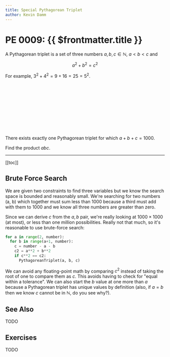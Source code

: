 ```yaml
---
title: Special Pythagorean Triplet
author: Kevin Damm
---
```


# PE 0009: {{ $frontmatter.title }}

<pe100-problem n="9">

A Pythagorean triplet is a set of three numbers
  $a, b, c \in \mathbb N$,
  $a \lt b \lt c$ and

$$ a^2 + b^2 = c^2 $$

For example, $3^2 + 4^2 = 9 + 16 = 25 = 5^2$.

<!-- TODO svg rendering of a (3, 4, 5) triangle -->
<svg>
</svg>

There exists exactly one Pythagorean triplet for which $a + b + c = 1000$.

Find the product $abc$.

</pe100-problem>

---

[[toc]]


## Brute Force Search

We are given two constraints to find three variables but we know the search
space is bounded and reasonably small.  We're searching for two numbers (a, b)
which together must sum less than 1000 because a third must add with them to
1000 and we know all three numbers are greater than zero.

Since we can derive $c$ from the $a, b$ pair, we're really looking at
$1000 \times 1000$ (at most), or less than one million possibilities.
Really not that much, so it's reasonable to use brute-force search:

```python
for a in range(2, number):
  for b in range(a+1, number):
    c = number - a - b
    c2 = a**2 + b**2
    if c**2 == c2:
      PythagoreanTriplet(a, b, c)
```

We can avoid any floating-point math by comparing $c^2$ instead of taking the
root of one to compare them as $c$.  This avoids having to check for "equal
within a tolerance".  We can also start the $b$ value at one more than $a$
because a Pythagorean triplet has unique values by definition (also, if $a = b$
then we know $c$ cannot be in $\mathbb N$, do you see why?).


## See Also

TODO

## Exercises

TODO

